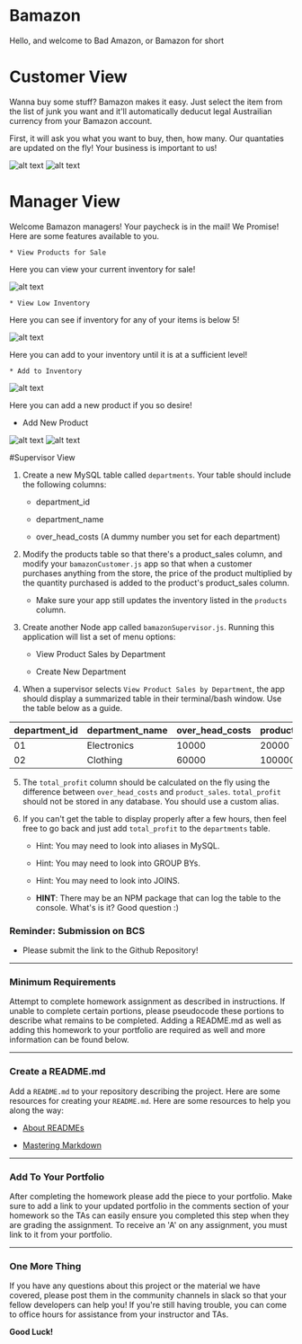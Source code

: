# Bamazon

Hello, and welcome to Bad Amazon, or Bamazon for short

# Customer View

Wanna buy some stuff? Bamazon makes it easy. Just select the item from the list of junk you want and it'll automatically deducut legal Austrailian currency from your Bamazon account.

First, it will ask you what you want to buy, then, how many. Our quantaties are updated on the fly! Your business is important to us!

![alt text](customerBUY1.png)
![alt text](customerBUY2.png)

# Manager View

Welcome Bamazon managers! Your paycheck is in the mail! We Promise! Here are some features available to you.

    * View Products for Sale

Here you can view your current inventory for sale!

![alt text](managerforsale.jpg)
  
    * View Low Inventory

Here you can see if inventory for any of your items is below 5!
  
![alt text](managerlowinv.jpg)

Here you can add to your inventory until it is at a sufficient level!

    * Add to Inventory

![alt text](manageraddinv.jpg)
  
Here you can add a new product if you so desire!

  * Add New Product

![alt text](managerproduct1.png)
![alt text](managerproduct2.png)

#Supervisor View

1. Create a new MySQL table called `departments`. Your table should include the following columns:

   - department_id

   - department_name

   - over_head_costs (A dummy number you set for each department)

2. Modify the products table so that there's a product_sales column, and modify your `bamazonCustomer.js` app so that when a customer purchases anything from the store, the price of the product multiplied by the quantity purchased is added to the product's product_sales column.

   - Make sure your app still updates the inventory listed in the `products` column.

3. Create another Node app called `bamazonSupervisor.js`. Running this application will list a set of menu options:

   - View Product Sales by Department

   - Create New Department

4. When a supervisor selects `View Product Sales by Department`, the app should display a summarized table in their terminal/bash window. Use the table below as a guide.

| department_id | department_name | over_head_costs | product_sales | total_profit |
| ------------- | --------------- | --------------- | ------------- | ------------ |
| 01            | Electronics     | 10000           | 20000         | 10000        |
| 02            | Clothing        | 60000           | 100000        | 40000        |

5. The `total_profit` column should be calculated on the fly using the difference between `over_head_costs` and `product_sales`. `total_profit` should not be stored in any database. You should use a custom alias.

6. If you can't get the table to display properly after a few hours, then feel free to go back and just add `total_profit` to the `departments` table.

   - Hint: You may need to look into aliases in MySQL.

   - Hint: You may need to look into GROUP BYs.

   - Hint: You may need to look into JOINS.

   - **HINT**: There may be an NPM package that can log the table to the console. What's is it? Good question :)

### Reminder: Submission on BCS

- Please submit the link to the Github Repository!

---

### Minimum Requirements

Attempt to complete homework assignment as described in instructions. If unable to complete certain portions, please pseudocode these portions to describe what remains to be completed. Adding a README.md as well as adding this homework to your portfolio are required as well and more information can be found below.

---

### Create a README.md

Add a `README.md` to your repository describing the project. Here are some resources for creating your `README.md`. Here are some resources to help you along the way:

- [About READMEs](https://help.github.com/articles/about-readmes/)

- [Mastering Markdown](https://guides.github.com/features/mastering-markdown/)

---

### Add To Your Portfolio

After completing the homework please add the piece to your portfolio. Make sure to add a link to your updated portfolio in the comments section of your homework so the TAs can easily ensure you completed this step when they are grading the assignment. To receive an 'A' on any assignment, you must link to it from your portfolio.

---

### One More Thing

If you have any questions about this project or the material we have covered, please post them in the community channels in slack so that your fellow developers can help you! If you're still having trouble, you can come to office hours for assistance from your instructor and TAs.

**Good Luck!**
